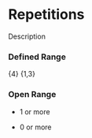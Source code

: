 # Repetitions

Description

### Defined Range

 {4}
 {1,3}

### Open Range

 + 1 or more
 * 0 or more